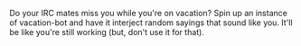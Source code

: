 Do your IRC mates miss you while you're on vacation? Spin up an instance of
vacation-bot and have it interject random sayings that sound like you. It'll
be like you're still working (but, don't use it for that).
